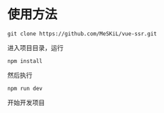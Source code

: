 # 使用方法
```
git clone https://github.com/MeSKiL/vue-ssr.git
```
进入项目目录，运行
```
npm install
```
然后执行
```
npm run dev
```
开始开发项目
